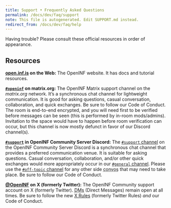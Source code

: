 ```yaml
---
title: Support • Frequently Asked Questions
permalink: /docs/dev/faq/support
note: This file is autogenerated. Edit SUPPORT.md instead.
redirect_from: /docs/dev/faq/help
---
```


Having trouble? Please consult these official resources in order of appearance.

## Resources

**[open.inf.is][docs-site] on the Web:** The OpenINF website. It has docs and
tutorial resources.

**[`#openinf`][matrix-channel] on matrix.org:** The OpenINF Matrix support
channel on the _matrix.org_ network. It’s a synchronous chat channel for
lightweight communication. It is good for asking questions, casual conversation,
collaboration, and quick exchanges. Be sure to follow our Code of Conduct. The
room is end-to-end encrypted, and you will need first to be verified before
messages can be seen (this is performed by in-room mods/admins). Invitation to
the space would have to happen before room verification can occur, but this
channel is now mostly defunct in favor of our Discord channel(s).

**[`#support`][support-channel-discord] in OpenINF Community Server Discord:**
The [`#support` channel][] on the OpenINF Community Server Discord is a synchronous
chat channel that provides a preferred communication venue. It is suitable for asking
questions. Casual conversation, collaboration, and/or other quick exchanges would
more appropriately occur in our [`#general` channel][]. Please use the
[`#off-topic` channel][] for any other side <abbr title="conversations">convos</abbr>
that may need to take place. Be sure to follow our Code of Conduct.

**[@OpenINF][x-twitter-account] on X (formerly Twitter):** The OpenINF Community
support account on X (formerly Twitter).
<abbr title="Direct Messages">DMs</abbr> (Direct Messages) remain open at all
times. Be sure to follow the new [X Rules][x-twitter-rules] (formerly Twitter
Rules) _and_ our Code of Conduct.

<!-- prettier-ignore-start -->
<!-- LINK DEFINITION LABELS - START -->

[`#off-topic` channel]: https://discord.gg/ACMjssFV
[`#support` channel]: https://discord.gg/eZZtnHKN
[`#general` channel]: https://discord.gg/gUPTCPjd
[docs-site]: https://open.inf.is
[matrix-channel]: https://matrix.to/#/#openinf:matrix.org
[support-channel-discord]: https://discord.gg/CYJSYxjN
[x-twitter-account]: https://twitter.com/OpenINF
[x-twitter-rules]: https://help.twitter.com/en/rules-and-policies/x-rules

<!-- LINK DEFINITION LABELS - END -->
<!-- prettier-ignore-end -->
